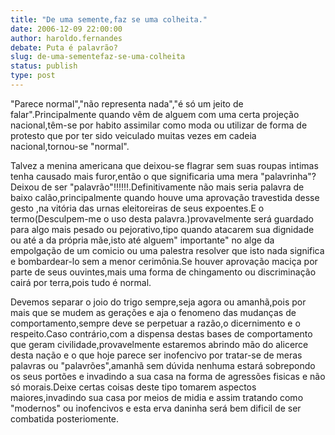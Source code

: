 ```yaml
---
title: "De uma semente,faz se uma colheita."
date: 2006-12-09 22:00:00
author: haroldo.fernandes
debate: Puta é palavrão?
slug: de-uma-sementefaz-se-uma-colheita
status: publish 
type: post
---
```


"Parece normal","não representa nada","é só um jeito de falar".Principalmente quando vêm de alguem com uma certa projeção nacional,têm-se por habito assimilar como moda ou utilizar de forma de protesto que por ter sido veiculado muitas vezes em cadeia nacional,tornou-se "normal".  

Talvez a menina americana que deixou-se flagrar sem suas roupas intimas tenha causado mais furor,então o que significaria uma mera "palavrinha"?Deixou de ser "palavrão"!!!!!!.Definitivamente não mais seria palavra de baixo calão,principalmente quando houve uma aprovação travestida desse gesto ,na vitória das urnas eleitoreiras de seus expoentes.E o termo(Desculpem-me o uso desta palavra.)provavelmente será guardado para algo mais pesado ou pejorativo,tipo quando atacarem sua dignidade ou até a da própria mãe,isto até alguem" importante" no alge da empolgação de um comicio ou uma palestra resolver que isto nada significa e bombardear-lo sem a menor cerimônia.Se houver aprovação maciça por parte de seus ouvintes,mais uma forma de chingamento ou discriminação cairá por terra,pois tudo é normal.   

Devemos separar o joio do trigo sempre,seja agora ou amanhã,pois por mais que se mudem as gerações e aja o fenomeno das mudanças de comportamento,sempre deve se perpetuar a razão,o dicernimento e o respeito.Caso contrário,com a dispensa destas bases de comportamento que geram civilidade,provavelmente estaremos abrindo mão do alicerce desta nação e o que hoje parece ser inofencivo por tratar-se de meras palavras ou "palavrões",amanhã sem dúvida nenhuma estará sobrepondo os seus portões e invadindo a sua casa na forma de agressões fisicas e não só morais.Deixe certas coisas deste tipo tomarem aspectos maiores,invadindo sua casa por meios de midia e assim tratando como "modernos" ou inofencivos e esta erva daninha será bem dificil de ser combatida posteriomente.
